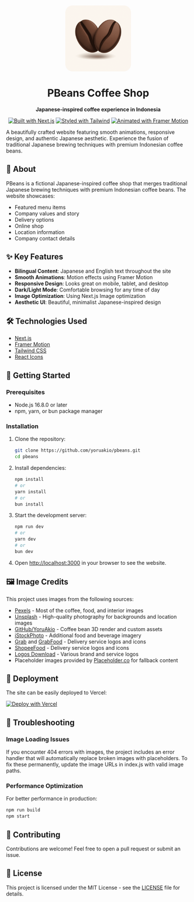 <div align="center">
    <img src="https://raw.githubusercontent.com/YoruAkio/ProjectAssets/refs/heads/main/akio/pbeans/3d_beans_compressed.png" alt="PBeans Coffee" width="180" style="border-radius: 20px;" />
  <h1>PBeans Coffee Shop</h1>
  <p>
    <strong>Japanese-inspired coffee experience in Indonesia</strong>
  </p>
  <p>
    <a href="https://nextjs.org/"><img src="https://img.shields.io/badge/Built%20with-Next.js-000000?style=flat-square&logo=next.js&logoColor=white" alt="Built with Next.js" /></a>
    <a href="https://tailwindcss.com/"><img src="https://img.shields.io/badge/Styled%20with-Tailwind-38B2AC?style=flat-square&logo=tailwind-css&logoColor=white" alt="Styled with Tailwind" /></a>
    <a href="https://www.framer.com/motion/"><img src="https://img.shields.io/badge/Animated%20with-Framer%20Motion-0055FF?style=flat-square&logo=framer&logoColor=white" alt="Animated with Framer Motion" /></a>
  </p>
</div>

A beautifully crafted website featuring smooth animations, responsive design, and authentic Japanese aesthetic. Experience the fusion of traditional Japanese brewing techniques with premium Indonesian coffee beans.

## 📖 About

PBeans is a fictional Japanese-inspired coffee shop that merges traditional Japanese brewing techniques with premium Indonesian coffee beans. The website showcases:

- Featured menu items
- Company values and story
- Delivery options
- Online shop
- Location information
- Company contact details

## ✨ Key Features

- **Bilingual Content**: Japanese and English text throughout the site
- **Smooth Animations**: Motion effects using Framer Motion
- **Responsive Design**: Looks great on mobile, tablet, and desktop
- **Dark/Light Mode**: Comfortable browsing for any time of day
- **Image Optimization**: Using Next.js Image optimization
- **Aesthetic UI**: Beautiful, minimalist Japanese-inspired design

## 🛠️ Technologies Used

- [Next.js](https://nextjs.org/)
- [Framer Motion](https://www.framer.com/motion/)
- [Tailwind CSS](https://tailwindcss.com/)
- [React Icons](https://react-icons.github.io/react-icons/)

## 🚀 Getting Started

### Prerequisites

- Node.js 16.8.0 or later
- npm, yarn, or bun package manager

### Installation

1. Clone the repository:
   ```bash
   git clone https://github.com/yoruakio/pbeans.git
   cd pbeans
   ```

2. Install dependencies:
   ```bash
   npm install
   # or
   yarn install
   # or
   bun install
   ```

3. Start the development server:
   ```bash
   npm run dev
   # or
   yarn dev
   # or
   bun dev
   ```

4. Open [http://localhost:3000](http://localhost:3000) in your browser to see the website.

## 🖼️ Image Credits

This project uses images from the following sources:

- [Pexels](https://www.pexels.com/) - Most of the coffee, food, and interior images
- [Unsplash](https://unsplash.com/) - High-quality photography for backgrounds and location images
- [GitHub/YoruAkio](https://github.com/YoruAkio/ProjectAssets) - Coffee bean 3D render and custom assets
- [iStockPhoto](https://www.istockphoto.com/) - Additional food and beverage imagery
- [Grab](https://www.grab.com/) and [GrabFood](https://food.grab.com/) - Delivery service logos and icons
- [ShopeeFood](https://www.shopeefood.co.id/) - Delivery service logos and icons
- [Logos Download](https://logos-download.com/) - Various brand and service logos
- Placeholder images provided by [Placeholder.co](https://placehold.co/) for fallback content

## 📱 Deployment

The site can be easily deployed to Vercel:

[![Deploy with Vercel](https://vercel.com/button)](https://vercel.com/new/clone?repository-url=https%3A%2F%2Fgithub.com%2Fyoruakio%2Fpbeans)

## 🧰 Troubleshooting

### Image Loading Issues

If you encounter 404 errors with images, the project includes an error handler that will automatically replace broken images with placeholders. To fix these permanently, update the image URLs in index.js with valid image paths.

### Performance Optimization

For better performance in production:

```bash
npm run build
npm start
```

## 👥 Contributing

Contributions are welcome! Feel free to open a pull request or submit an issue.

## 📄 License

This project is licensed under the MIT License - see the [LICENSE](LICENSE) file for details.